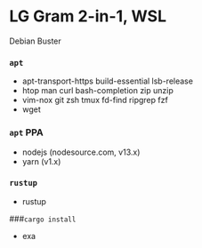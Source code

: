 LG Gram 2-in-1, WSL
========
Debian Buster

### `apt`
- apt-transport-https build-essential lsb-release
- htop man curl bash-completion zip unzip
- vim-nox git zsh tmux fd-find ripgrep fzf
- wget

### `apt` PPA
- nodejs (nodesource.com, v13.x)
- yarn (v1.x)

### `rustup`
- rustup

###`cargo install`
- exa
